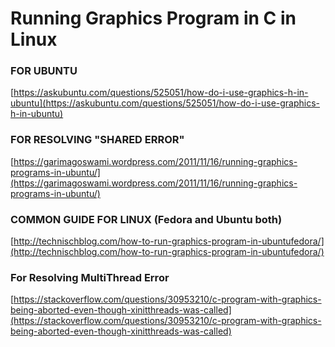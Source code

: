 # Running Graphics Program in C in Linux

### FOR UBUNTU

[https://askubuntu.com/questions/525051/how-do-i-use-graphics-h-in-ubuntu](https://askubuntu.com/questions/525051/how-do-i-use-graphics-h-in-ubuntu)

### FOR RESOLVING "SHARED ERROR"

[https://garimagoswami.wordpress.com/2011/11/16/running-graphics-programs-in-ubuntu/](https://garimagoswami.wordpress.com/2011/11/16/running-graphics-programs-in-ubuntu/)

### COMMON GUIDE FOR LINUX (Fedora and Ubuntu both)

[http://technischblog.com/how-to-run-graphics-program-in-ubuntufedora/](http://technischblog.com/how-to-run-graphics-program-in-ubuntufedora/)

### For Resolving MultiThread Error

[https://stackoverflow.com/questions/30953210/c-program-with-graphics-being-aborted-even-though-xinitthreads-was-called](https://stackoverflow.com/questions/30953210/c-program-with-graphics-being-aborted-even-though-xinitthreads-was-called)
